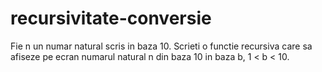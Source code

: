 # recursivitate-conversie
Fie n un numar natural scris in baza 10. Scrieti o functie recursiva care sa afiseze pe ecran numarul natural n din baza 10 in baza b, 1 < b < 10.
